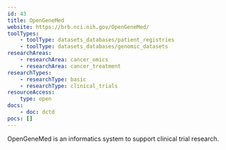 ```yaml
---
id: 43
title: OpenGeneMed
website: https://brb.nci.nih.gov/OpenGeneMed/
toolTypes:
    - toolType: datasets_databases/patient_registries
    - toolType: datasets_databases/genomic_datasets
researchAreas:
    - researchArea: cancer_omics
    - researchArea: cancer_treatment
researchTypes:
    - researchType: basic
    - researchType: clinical_trials
resourceAccess:
    type: open
docs:
    - doc: dctd
pocs: []        
---
```

OpenGeneMed is an informatics system to support clinical trial research.
